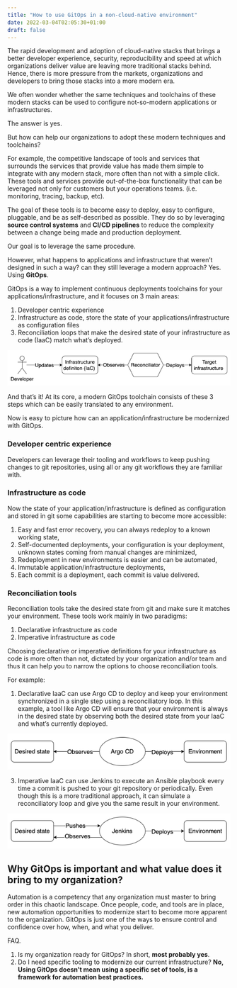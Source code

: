 ```yaml
---
title: "How to use GitOps in a non-cloud-native environment"
date: 2022-03-04T02:05:30+01:00
draft: false
---
```


The rapid development and adoption of cloud-native stacks that brings a better developer experience, security, reproducibility and speed at which organizations deliver value are leaving more traditional stacks behind. Hence, there is more pressure from the markets, organizations and developers to bring those stacks into a more modern era. 

We often wonder whether the same techniques and toolchains of these modern stacks can be used to configure not-so-modern applications or infrastructures.

The answer is yes. 

But how can help our organizations to adopt these modern techniques and toolchains?

For example, the competitive landscape of tools and services that surrounds the services that provide value has made them simple to integrate with any modern stack, more often than not with a simple click. These tools and services provide out-of-the-box functionality that can be leveraged not only for customers but your operations teams. (i.e. monitoring, tracing, backup, etc).

The goal of these tools is to become easy to deploy, easy to configure, pluggable, and be as self-described as possible. They do so by leveraging **source control systems** and **CI/CD pipelines** to reduce the complexity between a change being made and production deployment.

Our goal is to leverage the same procedure.

However, what happens to applications and infrastructure that weren’t designed in such a way? can they still leverage a modern approach? Yes. Using **GitOps**.

GitOps is a way to implement continuous deployments toolchains for your applications/infrastructure, and it focuses on 3 main areas:

1. Developer centric experience
2. Infrastructure as code, store the state of your applications/infrastructure as configuration files
3. Reconciliation loops that make the desired state of your infrastructure as code (IaaC) match what’s deployed.

![gitops1](/img/automation-gitops.png)


And that’s it! At its core, a modern GitOps toolchain consists of these 3 steps which can be easily translated to any environment.

Now is easy to picture how can an application/infrastructure be modernized with GitOps.

### Developer centric experience
Developers can leverage their tooling and workflows to keep pushing changes to git repositories, using all or any git workflows they are familiar with. 

### Infrastructure as code
Now the state of your application/infrastructure is defined as configuration and stored in git some capabilities are starting to become more accessible:

1. Easy and fast error recovery, you can always redeploy to a known working state,
2. Self-documented deployments, your configuration is your deployment, unknown states coming from manual changes are minimized,
3. Redeployment in new environments is easier and can be automated,
4. Immutable application/infrastructure deployments,
5. Each commit is a deployment, each commit is value delivered.

### Reconciliation tools
Reconciliation tools take the desired state from git and make sure it matches your environment. These tools work mainly in two paradigms: 

1. Declarative infrastructure as code
2. Imperative infrastructure as code

Choosing declarative or imperative definitions for your infrastructure as code is more often than not, dictated by your organization and/or team and thus it can help you to narrow the options to choose reconciliation tools.

For example:

1. Declarative IaaC can use Argo CD to deploy and keep your environment synchronized in a single step using a reconciliatory loop. In this example, a tool like Argo CD will ensure that your environment is always in the desired state by observing both the desired state from your IaaC and what’s currently deployed.

![gitops2](/img/automation-declarative.png)

 
3. Imperative IaaC can use Jenkins to execute an Ansible playbook every time a commit is pushed to your git repository or periodically. Even though this is a more traditional approach, it can simulate a reconciliatory loop and give you the same result in your environment.

![gitops2](/img/automation-imperative.png)


## Why GitOps is important and what value does it bring to my organization?

Automation is a competency that any organization must master to bring order in this chaotic landscape. Once people, code, and tools are in place, new automation opportunities to modernize start to become more apparent to the organization. GitOps is just one of the ways to ensure control and confidence over how, when, and what you deliver.

FAQ.

1. Is my organization ready for GitOps? In short, **most probably yes**. 
2. Do I need specific tooling to modernize our current infrastructure? **No, Using GitOps doesn’t mean using a specific set of tools, is a framework for automation best practices.**